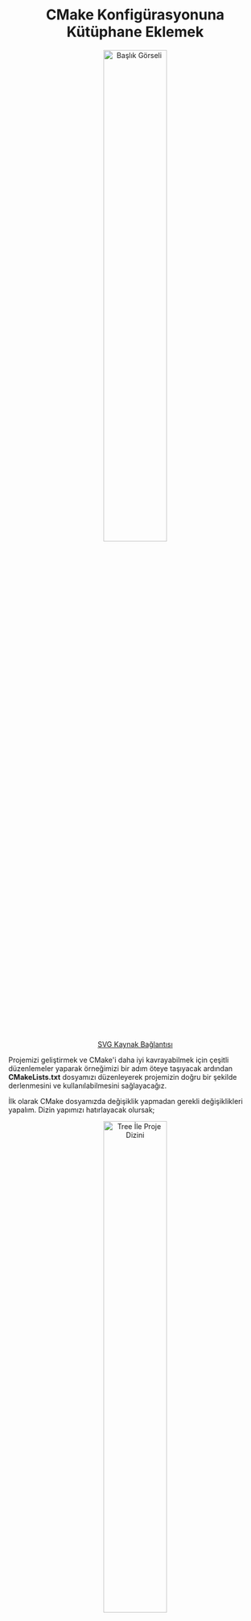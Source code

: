 <div align="center">
    <h1>CMake Konfigürasyonuna Kütüphane Eklemek</h1>
    <img src="../images/CMakeKutuphaneEklemek/HeaderImage.svg" alt="Başlık Görseli" style="width:50%; height:50%;"/>
    <p><a href="https://storyset.com/illustration/software-code-testing/bro">SVG Kaynak Bağlantısı</a></p>
</div>

Projemizi geliştirmek ve CMake'i daha iyi kavrayabilmek için çeşitli düzenlemeler yaparak örneğimizi bir adım öteye taşıyacak ardından **CMakeLists.txt** dosyamızı düzenleyerek projemizin doğru bir şekilde derlenmesini ve kullanılabilmesini sağlayacağız.

İlk olarak CMake dosyamızda değişiklik yapmadan gerekli değişiklikleri yapalım. Dizin yapımızı hatırlayacak olursak;

<div align="center">
    <img src="../images/CMakeTemelKullanim/FirstExampleDirectory.png" alt="Tree İle Proje Dizini" style="width:50%; height:50%;"/>
</div>

Şimdi bir header klasörü ve bu klasörün içerisine **mylibrary.h** dosyasını oluşturup aşağıdaki kod parçacığını ekleyeceğiz.

    #ifndef MYLIBRARY_H
    #define MYLIBRARY_H

    #include <iostream>

    void libHello();

    #endif

Bu işlemin ardından src klasörü içerisinde **mylibrary.cpp** dosyasını oluşturarak aşağıdaki kod parçacığını ekleyeceğiz.

    #include "../header/mylibrary.h"

    void libHello() {
        std::cout << "Hello from MyLibrary!" << std::endl;
    }

**main.cpp** dosyamızı da güncelliyoruz.

    #include <iostream>

    #include "../header/mylibrary.h"

    int main() {
        libHello();
        return 0;
    }

Şimdi gerekli dosya içeriklerimizi oluşturduk. **CMakeList.txt** dosyamızı güncellemeden **cmake** ve **make** komutunu çalıştıralım ve inceleyelim.

    cd build/
    cmake ..
    make

<div align="center">
    <img src="../images/CMakeKutuphaneEklemek/CMakeAndMakeCommand.png" alt="CMake ve Make Komutunun Çıktısı" style="width:80%; height:80%;"/>
</div>

**cmake** komutu herhangi bir hata vermeden çalıştı fakat **make** komutunu kullandığımızda kütüphane header dosyası için bilinmeyen referans hatası aldı. Peki, neden?

**CMakeLists.txt** dosyasını inceleyerek sebebini anlayabiliriz.

    cmake_minimum_required(VERSION 3.22.1)
    project(CMakeLearn VERSION 0.0.1)      
    add_executable(CMakeLearn src/main.cpp)

CMake dosyamızda şu anda nesne içeriklerini ve konfigürasyon dosyalarını oluşturmak için yalnızca **main.cpp** belirtilmiş. Bu sebeple yeni eklediğimiz kütüphane için gerekli olan nesne içerikleri ve diğer dosyalar oluşturulmuyor. Bizlerde **make** komutuyla derleme yapmak istediğimizde eksik içeriğe sahip olan **makefile** ve diğer içerikler sebebiyle hata alıyoruz. Çünkü gerçekten kütüphanemize ait nesne içerikleri derlenme işlemi sırasında build dizininde bulunmuyor.

Nesnelerin ve diğer içeriklerin doğru şekilde oluşması için en hızlı çözüm kütüphane için eklediğimiz cpp dosyamızında **add_exectable()** komutuna eklenmesi.

    add_executable(CMakeLearn src/main.cpp src/mylibrary.cpp)

<div align="center">
    <img src="../images/CMakeKutuphaneEklemek/AddingAddExecutableFunction.png" alt="Executable Fonksiyonuna Ekleme Yapıldıktan Sonra" style="width:80%; height:80%;"/>
</div>

**Fakat bu yöntem sağlıklı bir çözüm yolu değil.** Kütüphane olarak ekleyeceğimiz tüm içerikleri executable fonksiyonuyla takip ederek kütüphaneler arasındaki ilişkileri yönetemeyiz.

Bunun için CMake'te yer alan **add_library()** fonksiyonunu kullanabiliriz.

    add_library(
        sayHelloFromMyLibrary
        header/mylibrary.h
        src/mylibrary.cpp
    )

add_library fonksiyonuyla kütüphanenin adını, header ve cpp dosyalarını CMake'e bildiriyoruz. Fakat yürütülebilir olan **main.cpp** ile kütüphaneyi ilişkilendirmedik. Bu sebeple yalnızca bu değişiklik yeterli olmayacaktır. Kütüphaneyi yürütülebilir dosyayla ilişkilendirmek ve linklemek için **target_link_libraries()** fonksiyonunu kullanacağız.

    target_link_libraries(CMakeLearn PRIVATE sayHelloFromMyLibrary)

Bu fonksiyonla birlikte yürütülebilir olan "CMakeLearn" ile sayHelloFromMyLibrary'sini linklemiş oluyoruz.

**Not**: Burada yer alan ikinci parametre için kısa bir açıklama yapmak gerekirse;
* PRIVATE parametresi oluşturulan bağlantının yalnızca belirtilen yürütülebilir dosya için kullanılacağını,
* PUBLIC parametresi ise belirtilen yürütülebilir dosyayla birlikte onu kullanan herkesin kullanabileceğini,
* INTERFACE ise uygulamanın kendisinin kullanamayacağını, onu kullanan uygulamaların kullanabileceğini belirtir.

Son durumda oluşan **CMakeLists.txt** dosyamız aşağıdaki gibi olacaktır. 

    cmake_minimum_required(VERSION 3.22.1)
    project(CMakeLearn VERSION 0.0.1)       

    add_library(
        sayHelloFromMyLibrary
        header/mylibrary.h
        src/mylibrary.cpp
    )

    add_executable(CMakeLearn src/main.cpp)
    target_link_libraries(CMakeLearn PRIVATE sayHelloFromMyLibrary)

Bu değişiklikler sonrasında yeniden aynı komutları kullanarak CMake aracılığıyla gerekli dosyaları oluşturup, make ile projeyi derleyebiliriz.

    cd build/
    rm -rf *
    cmake ..
    make

<div align="center">
    <img src="../images/CMakeKutuphaneEklemek/LibraryCMakeCompileExample.png" alt="Örnek" style="width:80%; height:80%;"/>
</div>

**make** komutunun çıktısını incelediğimizde eklemiş olduğumuz kütüphanenin nesne dosyasının oluşturulduğunu ardından statik olarak linklendiğini görebilirsiniz.

## add_library Fonksiyonu Aracılığıyla Kütüphanenin Statik, Shared Olarak Belirlenmesi 

**add_library()** fonksiyonunun varsayılan konfigürasyonunda kütüphane içerikleri statik olarak belirlenmektedir. Bunu değiştirmek ve düzenlemek için parametre olarak belirtebilirsiniz.

    add_library(
        sayHelloFromMyLibrary SHARED
        header/mylibrary.h
        src/mylibrary.cpp
    )

<div align="center">
    <img src="../images/CMakeKutuphaneEklemek/SharedLibraryExample.png" alt="Shared Kütüphane Örneği" style="width:80%; height:80%;"/>
</div>

Şimdi **ldd** komutu yardımıyla yürütülebilir olarak belirlediğimiz **CMakeLearn** uygulamasını kontrol edecek olursak kendi kütüphanemizi görebiliriz.

    ldd CMakeLearn

<div align="center">
    <img src="../images/CMakeKutuphaneEklemek/lddCommand.png" alt="ldd Komutunun Çıktısı" style="width:80%; height:80%;"/>
</div>

**Not:** Sadece terminal üzerinden düzenleme yaparak kütüphane içeriğinizin SHARED veya STATIC olmasını belirleyebilirsiniz.

    cmake -D BUILD_SHARED_LIBS=TRUE .

Temel düzey olan bu içeriklerin yanı sıra daha kapsamlı öğrenmek ve derinlere inmek için CMake'in resmi sitesinde yer alan [CMake Tutorial](https://cmake.org/cmake/help/latest/guide/tutorial/index.html) sayfasına göz atabilirsiniz.

# Kaynakça

* ChatGPT 3.5'ten yararlanılmıştır.
* [CMake 2.8.12 Documentation](https://cmake.org/cmake/help/v2.8.12/cmake.html)
* [CMake Tutorial](https://cmake.org/cmake/help/latest/guide/tutorial/index.html)
* [ENCSS - CMake hands-on workshop](https://enccs.github.io/cmake-workshop/)
* [How to CMake Good - 1b - Adding a Library](https://youtu.be/abuCXC3t6eQ?si=7pXmDg5BHh17Zbsn)

<div align="center">
    <a href="CMakeTemelKullanim.md"> < Ana Sayfaya Dön</a>
    &emsp;&emsp;&emsp;&emsp;&emsp;&emsp;&emsp;&emsp;&emsp;&emsp;&emsp;&emsp;&emsp;&emsp;&emsp;&emsp;&emsp;&emsp;&emsp;&emsp;
    <a href="ProjeyiAltDizinlereAyirmakVeYonetmek.md"> Sonraki Sayfaya İlerle ></a>
</div>
